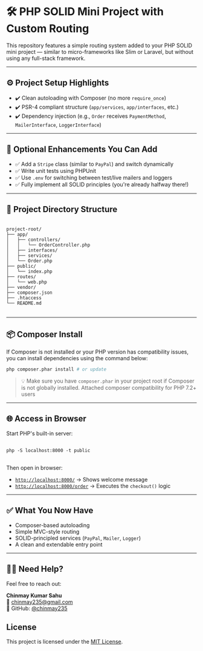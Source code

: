 # 🛠️ PHP SOLID Mini Project with Custom Routing

This repository features a simple routing system added to your PHP SOLID mini project — similar to micro-frameworks like Slim or Laravel, but without using any full-stack framework.

---

## ⚙️ Project Setup Highlights

- ✔️ Clean autoloading with Composer (no more `require_once`)
- ✔️ PSR-4 compliant structure (`app/services`, `app/interfaces`, etc.)
- ✔️ Dependency injection (e.g., `Order` receives `PaymentMethod`, `MailerInterface`, `LoggerInterface`)

---

## 🚀 Optional Enhancements You Can Add

- ✅ Add a `Stripe` class (similar to `PayPal`) and switch dynamically
- ✅ Write unit tests using PHPUnit
- ✅ Use `.env` for switching between test/live mailers and loggers
- ✅ Fully implement all SOLID principles (you're already halfway there!)

---

## 📁 Project Directory Structure
<pre lang="markdown"> <code>
project-root/
├── app/
│   ├── controllers/
│   │   └── OrderController.php
│   ├── interfaces/
│   ├── services/
│   └── Order.php
├── public/
│   └── index.php
├── routes/
│   └── web.php
├── vendor/
├── composer.json
├── .htaccess
└── README.md
</code> </pre>


---

## 📦 Composer Install

If Composer is not installed or your PHP version has compatibility issues, you can install dependencies using the command below:
```bash
php composer.phar install # or update
```

> 💡 Make sure you have `composer.phar` in your project root if Composer is not globally installed. Attached composer compatibility for PHP 7.2+ users
---

## 🌐 Access in Browser

Start PHP's built-in server:
<pre lang="markdown"> <code>
php -S localhost:8000 -t public
</code> </pre>

Then open in browser:

- [`http://localhost:8000/`](http://localhost:8000/) → Shows welcome message  
- [`http://localhost:8000/order`](http://localhost:8000/order) → Executes the `checkout()` logic

---

## ✅ What You Now Have

- Composer-based autoloading
- Simple MVC-style routing
- SOLID-principled services (`PayPal`, `Mailer`, `Logger`)
- A clean and extendable entry point

---

## 🙋‍♂️ Need Help?

Feel free to reach out:

**Chinmay Kumar Sahu**  
📧 chinmay235@gmail.com  
💬 GitHub: [@chinmay235](https://github.com/chinmay235)

## License

This project is licensed under the [MIT License](LICENSE).

